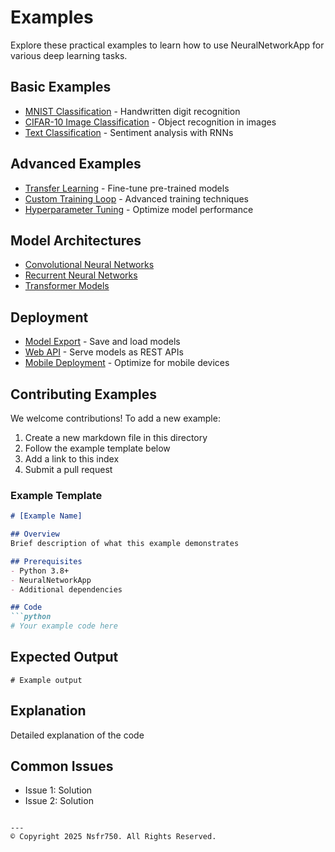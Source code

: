 # Examples

Explore these practical examples to learn how to use NeuralNetworkApp for various deep learning tasks.

## Basic Examples

- [MNIST Classification](mnist_classification.md) - Handwritten digit recognition
- [CIFAR-10 Image Classification](cifar10_classification.md) - Object recognition in images
- [Text Classification](text_classification.md) - Sentiment analysis with RNNs

## Advanced Examples

- [Transfer Learning](transfer_learning.md) - Fine-tune pre-trained models
- [Custom Training Loop](custom_training.md) - Advanced training techniques
- [Hyperparameter Tuning](hyperparameter_tuning.md) - Optimize model performance

## Model Architectures

- [Convolutional Neural Networks](cnn_example.md)
- [Recurrent Neural Networks](rnn_example.md)
- [Transformer Models](transformer_example.md)

## Deployment

- [Model Export](model_export.md) - Save and load models
- [Web API](web_api.md) - Serve models as REST APIs
- [Mobile Deployment](mobile_deployment.md) - Optimize for mobile devices

## Contributing Examples

We welcome contributions! To add a new example:

1. Create a new markdown file in this directory
2. Follow the example template below
3. Add a link to this index
4. Submit a pull request

### Example Template

```markdown
# [Example Name]

## Overview
Brief description of what this example demonstrates

## Prerequisites
- Python 3.8+
- NeuralNetworkApp
- Additional dependencies

## Code
```python
# Your example code here
```

## Expected Output
```
# Example output
```

## Explanation
Detailed explanation of the code

## Common Issues
- Issue 1: Solution
- Issue 2: Solution
```

---
© Copyright 2025 Nsfr750. All Rights Reserved.
